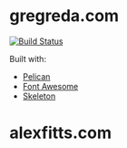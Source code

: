 gregreda.com
============

[![Build Status](https://travis-ci.org/gjreda/gregreda.com.svg?branch=master)](https://travis-ci.org/gjreda/gregreda.com)

Built with:
- [Pelican](https://github.com/getpelican/pelican/)
- [Font Awesome](http://fortawesome.github.io/Font-Awesome/)
- [Skeleton](http://www.getskeleton.com/)
# alexfitts.com
